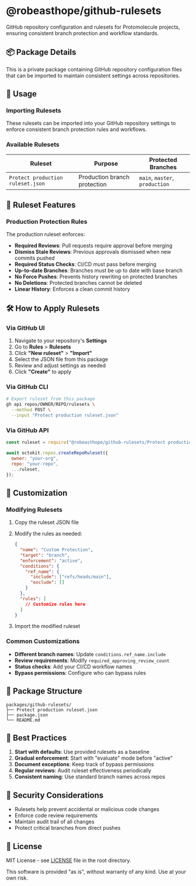 # @robeasthope/github-rulesets

GitHub repository configuration and rulesets for Protomolecule projects, ensuring consistent branch protection and workflow standards.

## 📦 Package Details

This is a private package containing GitHub repository configuration files that can be imported to maintain consistent settings across repositories.

## 🚀 Usage

### Importing Rulesets

These rulesets can be imported into your GitHub repository settings to enforce consistent branch protection rules and workflows.

### Available Rulesets

| Ruleset                           | Purpose                      | Protected Branches             |
| --------------------------------- | ---------------------------- | ------------------------------ |
| `Protect production ruleset.json` | Production branch protection | `main`, `master`, `production` |

## 📝 Ruleset Features

### Production Protection Rules

The production ruleset enforces:

- **Required Reviews**: Pull requests require approval before merging
- **Dismiss Stale Reviews**: Previous approvals dismissed when new commits pushed
- **Required Status Checks**: CI/CD must pass before merging
- **Up-to-date Branches**: Branches must be up to date with base branch
- **No Force Pushes**: Prevents history rewriting on protected branches
- **No Deletions**: Protected branches cannot be deleted
- **Linear History**: Enforces a clean commit history

## 🛠️ How to Apply Rulesets

### Via GitHub UI

1. Navigate to your repository's **Settings**
2. Go to **Rules** > **Rulesets**
3. Click **"New ruleset"** > **"Import"**
4. Select the JSON file from this package
5. Review and adjust settings as needed
6. Click **"Create"** to apply

### Via GitHub CLI

```bash
# Export ruleset from this package
gh api repos/OWNER/REPO/rulesets \
  --method POST \
  --input "Protect production ruleset.json"
```

### Via GitHub API

```javascript
const ruleset = require("@robeasthope/github-rulesets/Protect production ruleset.json");

await octokit.repos.createRepoRuleset({
  owner: "your-org",
  repo: "your-repo",
  ...ruleset,
});
```

## 🔧 Customization

### Modifying Rulesets

1. Copy the ruleset JSON file
2. Modify the rules as needed:

   ```json
   {
     "name": "Custom Protection",
     "target": "branch",
     "enforcement": "active",
     "conditions": {
       "ref_name": {
         "include": ["refs/heads/main"],
         "exclude": []
       }
     },
     "rules": [
       // Customize rules here
     ]
   }
   ```

3. Import the modified ruleset

### Common Customizations

- **Different branch names**: Update `conditions.ref_name.include`
- **Review requirements**: Modify `required_approving_review_count`
- **Status checks**: Add your CI/CD workflow names
- **Bypass permissions**: Configure who can bypass rules

## 📁 Package Structure

```text
packages/github-rulesets/
├── Protect production ruleset.json
├── package.json
└── README.md
```

## 🎯 Best Practices

1. **Start with defaults**: Use provided rulesets as a baseline
2. **Gradual enforcement**: Start with "evaluate" mode before "active"
3. **Document exceptions**: Keep track of bypass permissions
4. **Regular reviews**: Audit ruleset effectiveness periodically
5. **Consistent naming**: Use standard branch names across repos

## 🔐 Security Considerations

- Rulesets help prevent accidental or malicious code changes
- Enforce code review requirements
- Maintain audit trail of all changes
- Protect critical branches from direct pushes

## 📄 License

MIT License - see [LICENSE](../../LICENSE) file in the root directory.

This software is provided "as is", without warranty of any kind. Use at your own risk.
